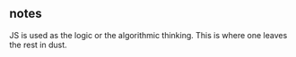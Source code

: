 ## notes 

JS is used as the logic or the algorithmic thinking. This is where one leaves the rest in dust.

